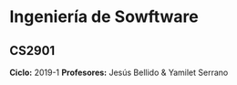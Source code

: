 # Ingeniería de Sowftware
## CS2901

**Ciclo:** 2019-1
**Profesores:** Jesús Bellido & Yamilet Serrano
